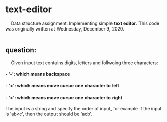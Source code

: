 # text-editor
&emsp; Data structure assignment. Implementing simple **text editor**. This code was originally written at Wednesday, December 9, 2020.<br/>
<br/>
## question:<br/>
&emsp; Given input text contains digits, letters and follwoing three characters:
#### - '-': which means backspace<br/>
#### - '<': which means move cursor one character to left<br/>
#### - '>': which means move cursor one character to right<br/>
The input is a string and specify the order of input, for example if the input is 'ab<c', then the output should be 'acb'.
